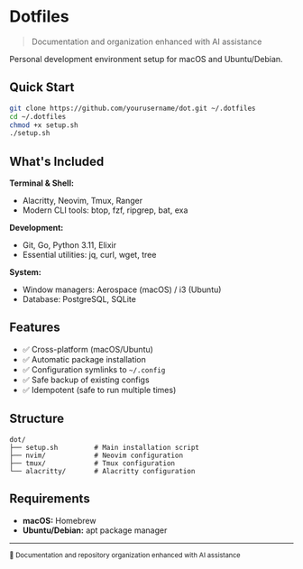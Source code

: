 # Dotfiles

> Documentation and organization enhanced with AI assistance

Personal development environment setup for macOS and Ubuntu/Debian.

## Quick Start

```bash
git clone https://github.com/yourusername/dot.git ~/.dotfiles
cd ~/.dotfiles
chmod +x setup.sh
./setup.sh
```

## What's Included

**Terminal & Shell:**
- Alacritty, Neovim, Tmux, Ranger
- Modern CLI tools: btop, fzf, ripgrep, bat, exa

**Development:**
- Git, Go, Python 3.11, Elixir
- Essential utilities: jq, curl, wget, tree

**System:**
- Window managers: Aerospace (macOS) / i3 (Ubuntu)
- Database: PostgreSQL, SQLite

## Features

- ✅ Cross-platform (macOS/Ubuntu)
- ✅ Automatic package installation
- ✅ Configuration symlinks to `~/.config`
- ✅ Safe backup of existing configs
- ✅ Idempotent (safe to run multiple times)

## Structure

```
dot/
├── setup.sh         # Main installation script
├── nvim/            # Neovim configuration
├── tmux/            # Tmux configuration
└── alacritty/       # Alacritty configuration
```

## Requirements

- **macOS:** Homebrew
- **Ubuntu/Debian:** apt package manager

---

<sub>🤖 Documentation and repository organization enhanced with AI assistance</sub>